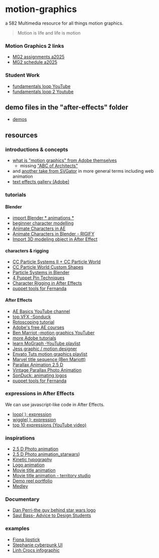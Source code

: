 # motion-graphics
a 582 Multimedia resource for all things motion graphics.

>Motion is life and life is motion

### Motion Graphics 2 links
  - [MG2 assignments a2025](/mg2-assignments-a2025.md)
  - [MG2 schedule a2025](/mg2-schedule-a2025.md)

### Student Work
  - [fundamentals loop YouTube](https://youtu.be/56JMW_uh92s)
  - [fundamentals loop 2 Youtube](https://youtu.be/Po6pBlqOiIU)

## demo files in the "after-effects" folder
- [demos](/after-effects/)

## resources
### introductions & concepts
  - [what is "motion graphics" from Adobe themselves](https://www.adobe.com/uk/creativecloud/animation/discover/motion-graphics.html)
    - missing ["ABC of Architects"](https://vimeo.com/56974716)
  - and [another take from SVGator](https://www.svgator.com/blog/motion-design-basics-guide/) in more general terms including web animation
  - [text effects gallery (Adobe)](https://blog.motionisland.com/after-effects-presets-text-animation/)


### tutorials
  #### Blender
  - [import Blender * animations *](https://youtu.be/HS9mNpfYmkI)
  - [beginner character modelling](https://youtu.be/O6HQhs-gk50)
  - [Animate Characters in AE](https://www.youtube.com/watch?v=ojJUToDaVd0)
  - [Animate Characters in Blender - RIGIFY](https://www.youtube.com/watch?v=PKPo0-leJmU)
  - [Import 3D modeling object in After Effect](https://helpx.adobe.com/ca/after-effects/using/import-3d-model.html)

  #### characters & rigging
  - [CC Particle Systems II + CC Particle World](https://www.youtube.com/watch?v=7Fp9207Ds5I&t=130s)
  - [CC Particle World Custom Shapes](https://www.youtube.com/watch?v=XxwxSXhU52Q)
  - [Particle Systems in Blender](https://www.youtube.com/watch?v=Lj2EBG2_ooQ)
  - [4 Puppet Pin Techniques](https://www.youtube.com/watch?v=Fqls8BOZ-u0)
  - [Character Rigging in After Effects](https://www.youtube.com/watch?v=iMuG6okkm58)
  - [puppet tools for Fernanda](https://youtu.be/Fqls8BOZ-u0)

  #### After Effects
  - [AE Basics YouTube channel](https://www.youtube.com/@AfterEffectsBasics)
  - [top VFX -Sonduck](https://www.youtube.com/watch?v=8_yJQBs2JVI)
  - [Rotoscoping tutorial](https://youtu.be/eoOIrdb_0ko)
  - [Adobe's free AE courses](https://adobevideotraining.com/after-effects/introductory-courses/?utm_source=after-effects-product)
  - [Ben Marriot -motion graphics YouTuber](https://www.youtube.com/BenMarriott)
  - [more Adobe tutorials](https://www.youtube.com/playlist?list=PLzTRmaCL97qvBfveISskItJ04S0WPOEwT)
  - [learn MoGraph -YouTube playlist](https://www.youtube.com/@learnmograph)
  - [Jess graphic / motion designer](https://youtu.be/0N0NHlvMEWs?si=bwFFzlRHJleOhv11)
  - [Envato Tuts motion graphics playlist](https://www.youtube.com/playlist?list=PLgGbWId6zgaV9QYvGLQF_hWgTR5jk_s_q)
  - [Marvel title sequence (Ben Mariott)](https://blog.motionisland.com/after-effects-presets-text-animation/)
  - [Parallax Animation 2.5 D](https://www.youtube.com/watch?v=cVtqsvsHi3M)
  - [Vintage Parallax Photo Animation](https://www.youtube.com/watch?v=t7pDknj-AO4&t=47s)
  - [SonDuck: animating logos](https://youtu.be/M2S-6ptUvus)
  - [puppet tools for Fernanda](https://youtu.be/Fqls8BOZ-u0)
    

### expressions in After Effects
We can use javascript-like code in After Effects.
 - [loop( ); expression](https://www.schoolofmotion.com/blog/loop-expression-after-effects)
 - [wiggle( ); expression](https://www.schoolofmotion.com/blog/wiggle-expression)
 - [top 10 expressions (YouTube video)](https://www.youtube.com/watch?v=wzg9ARFHu3E)

### inspirations
- [2.5 D Photo animation](https://www.instagram.com/andreimallmann/%E2%80%8B)
- [2.5 D Photo animation_starwars](https://www.willmacneil.com/portfolio/sky-movies-star-wars))
- [Kinetic typography](https://studiodumbar.com/work)
- [Logo animation](https://www.youtube.com/watch?v=l5ayGzKrsT4​)
- [Movie title animation](https://www.artofthetitle.com)
- [Movie title animation - territory studio](https://territorystudio.com/project-category/titles-design/)
- [Demo reel portfolio](https://www.behance.net/moodboard/219705849/SHOWREEL)
- [Medley](https://www.behance.net/moodboard/199249939/Motion)

### Documentary
- [Dan Perri-the guy behind star wars logo](https://www.artofthetitle.com/designer/dan-perri/)
- [Saul Bass- Advice to Design Students](https://www.youtube.com/watch?v=S7l0mIlzx_I)
  
### examples
  - [Fiona lipstick](https://youtu.be/Qj3ao-cCkxM)
  - [Stephanie cyberpunk UI](https://youtu.be/b8RWat82WtU)
  - [Linh Crocs infographic](https://youtu.be/ioxyoVER_Fk)

<!-- Lipstick: https://youtu.be/Qj3ao-cCkxM?si=w--mK5Tf7-ShFpjA

Infographic: https://youtu.be/4ENgHGR3Blo?si=zDe3pxM2qKxX7nxB

Drink Ad: https://youtu.be/2E0FqQoBsHc?si=nS2AtLNdVvTZ5U8f -->
